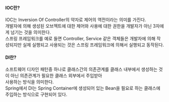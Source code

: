 ####  IOC란?
IOC는 Inversion Of Controller의 약자로 제어의 역전이라는 의미를 가진다.  
개발자에 의해 생성된 오브젝트에 대한 제어와 사용에 대한 권한을 개발자가 아닌 3자에게 넘기는 것을 의미한다.  
스프링 프레임워크를 예로 들면 Controller, Service 같은 객체들은 개발자에 의해 작성되지만 실제 실행되고 사용되는 것은
스프링 프레임워크에 의해서 실행되고 동작된다.  

#### DI란?
소프트웨어 디자인 패턴중 하나로 클래스간의 의존관계를 클래스 내부에서 생성하는 것이 아닌 의존관계가 필요한 클래스 외부에서 주입받아  
사용하는 방식을 의미한다.  
Spring에서 DI는 Spring Container에 생성되어 있는 Bean을 필요로 하는 클래스에 주입하는 방식으로 구현되어 있다.  

